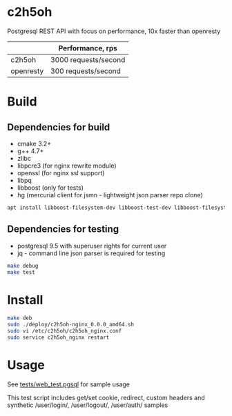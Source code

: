 c2h5oh
======

Postgresql REST API with focus on performance, 10x faster than openresty

|             | Performance, rps |
| ----------- | ----------- |
| c2h5oh      | 3000 requests/second  |
| openresty   | 300 requests/second   |

Build
=====

Dependencies for build
----------------------

* cmake 3.2+
* g++ 4.7+
* zlibc 
* libpcre3 (for nginx rewrite module)
* openssl (for nginx ssl support)
* libpq 
* libboost (only for tests) 
* hg (mercurial client for jsmn - lightweight json parser repo clone) 

```sh
apt install libboost-filesystem-dev libboost-test-dev libboost-filesystem-dev zlib1g-dev mercurial libpq-dev gcc-9 g++-9 libpcre3-dev libgd-dev
```

Dependencies for testing
------------------------

* postgresql 9.5 with superuser rights for current user 
* jq - command line json parser is required for testing

```sh
make debug
make test
```

Install
================

```sh
make deb
sudo ./deploy/c2h5oh-nginx_0.0.0_amd64.sh
sudo vi /etc/c2h5oh/c2h5oh_nginx.conf
sudo service c2h5oh_nginx restart
```

Usage
=====

See [tests/web_test.pgsql](tests/web_test.pgsql) for sample usage

This test script includes get/set cookie, redirect, custom headers and synthetic /user/login/, /user/logout/, /user/auth/ samples
